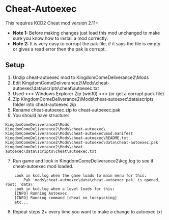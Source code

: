 # Cheat-Autoexec

This requires KCD2 Cheat mod version 2.11+

- **Note 1:** Before making changes just load this mod unchanged to make sure you know how to install a mod correctly.
- **Note 2:** It is very easy to corrupt the pak file, if it says the file is empty or gives a read error then the pak is corrupt.

## Setup
1. Unzip cheat-autoexec mod to KingdomComeDeliverance2\Mods
2. Edit KingdomComeDeliverance2\Mods\cheat-autoexec\data\scripts\cheat\autoexec.txt
3. Used >>> Windows Explorer Zip (win10) <<< (or get a corrupt pack file)
4. Zip KingdomComeDeliverance2\Mods\cheat-autoexec\data\scripts folder into cheat-autoexec.zip
5. Rename cheat-autoexec.zip to cheat-autoexec.pak
6. You should have structure:

```
KingdomComeDeliverance2\Mods
KingdomComeDeliverance2\Mods\cheat-autoexec\
KingdomComeDeliverance2\Mods\cheat-autoexec\mod.manifest
KingdomComeDeliverance2\Mods\cheat-autoexec\README.txt
KingdomComeDeliverance2\Mods\cheat-autoexec\data\cheat-autoexec.pak
KingdomComeDeliverance2\Mods\cheat-autoexec\data\scripts\cheat\autoexec.txt
```

7. Run game and look in KingdomComeDeliverance2\kcg.log to see if cheat-autoexec mod loaded.
```
    Look in kcd.log when the game loads to main menu for this:
        Pak 'mods\cheat-autoexec\data\cheat-autoexec.pak' is opened, root: 'data\'
    Look in kcd.log when a level loads for this:
	[INFO] Running Autoexec
	[INFO] Running command [cheat_no_lockpicking]
	etc...
```

8. Repeat steps 2+ every time you want to make a change to autoexec.txt
